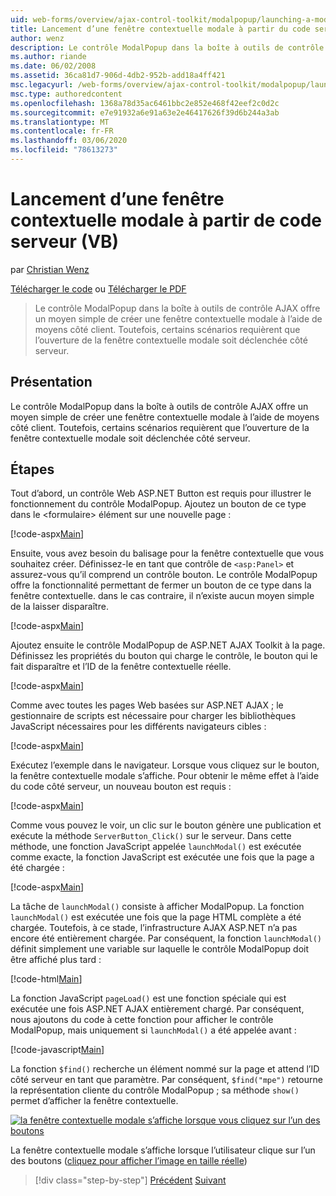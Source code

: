 ```yaml
---
uid: web-forms/overview/ajax-control-toolkit/modalpopup/launching-a-modal-popup-window-from-server-code-vb
title: Lancement d’une fenêtre contextuelle modale à partir du code serveur (VB) | Microsoft Docs
author: wenz
description: Le contrôle ModalPopup dans la boîte à outils de contrôle AJAX offre un moyen simple de créer une fenêtre contextuelle modale à l’aide de moyens côté client. Toutefois, certains scénarios requièrent que t...
ms.author: riande
ms.date: 06/02/2008
ms.assetid: 36ca81d7-906d-4db2-952b-add18a4ff421
msc.legacyurl: /web-forms/overview/ajax-control-toolkit/modalpopup/launching-a-modal-popup-window-from-server-code-vb
msc.type: authoredcontent
ms.openlocfilehash: 1368a78d35ac6461bbc2e852e468f42eef2c0d2c
ms.sourcegitcommit: e7e91932a6e91a63e2e46417626f39d6b244a3ab
ms.translationtype: MT
ms.contentlocale: fr-FR
ms.lasthandoff: 03/06/2020
ms.locfileid: "78613273"
---
```

# <a name="launching-a-modal-popup-window-from-server-code-vb"></a>Lancement d’une fenêtre contextuelle modale à partir de code serveur (VB)

par [Christian Wenz](https://github.com/wenz)

[Télécharger le code](https://download.microsoft.com/download/2/4/0/24052038-f942-4336-905b-b60ae56f0dd5/ModalPopup1.vb.zip) ou [Télécharger le PDF](https://download.microsoft.com/download/b/6/a/b6ae89ee-df69-4c87-9bfb-ad1eb2b23373/modalpopup1VB.pdf)

> Le contrôle ModalPopup dans la boîte à outils de contrôle AJAX offre un moyen simple de créer une fenêtre contextuelle modale à l’aide de moyens côté client. Toutefois, certains scénarios requièrent que l’ouverture de la fenêtre contextuelle modale soit déclenchée côté serveur.

## <a name="overview"></a>Présentation

Le contrôle ModalPopup dans la boîte à outils de contrôle AJAX offre un moyen simple de créer une fenêtre contextuelle modale à l’aide de moyens côté client. Toutefois, certains scénarios requièrent que l’ouverture de la fenêtre contextuelle modale soit déclenchée côté serveur.

## <a name="steps"></a>Étapes

Tout d’abord, un contrôle Web ASP.NET Button est requis pour illustrer le fonctionnement du contrôle ModalPopup. Ajoutez un bouton de ce type dans le &lt;formulaire&gt; élément sur une nouvelle page :

[!code-aspx[Main](launching-a-modal-popup-window-from-server-code-vb/samples/sample1.aspx)]

Ensuite, vous avez besoin du balisage pour la fenêtre contextuelle que vous souhaitez créer. Définissez-le en tant que contrôle de `<asp:Panel>` et assurez-vous qu’il comprend un contrôle bouton. Le contrôle ModalPopup offre la fonctionnalité permettant de fermer un bouton de ce type dans la fenêtre contextuelle. dans le cas contraire, il n’existe aucun moyen simple de la laisser disparaître.

[!code-aspx[Main](launching-a-modal-popup-window-from-server-code-vb/samples/sample2.aspx)]

Ajoutez ensuite le contrôle ModalPopup de ASP.NET AJAX Toolkit à la page. Définissez les propriétés du bouton qui charge le contrôle, le bouton qui le fait disparaître et l’ID de la fenêtre contextuelle réelle.

[!code-aspx[Main](launching-a-modal-popup-window-from-server-code-vb/samples/sample3.aspx)]

Comme avec toutes les pages Web basées sur ASP.NET AJAX ; le gestionnaire de scripts est nécessaire pour charger les bibliothèques JavaScript nécessaires pour les différents navigateurs cibles :

[!code-aspx[Main](launching-a-modal-popup-window-from-server-code-vb/samples/sample4.aspx)]

Exécutez l’exemple dans le navigateur. Lorsque vous cliquez sur le bouton, la fenêtre contextuelle modale s’affiche. Pour obtenir le même effet à l’aide du code côté serveur, un nouveau bouton est requis :

[!code-aspx[Main](launching-a-modal-popup-window-from-server-code-vb/samples/sample5.aspx)]

Comme vous pouvez le voir, un clic sur le bouton génère une publication et exécute la méthode `ServerButton_Click()` sur le serveur. Dans cette méthode, une fonction JavaScript appelée `launchModal()` est exécutée comme exacte, la fonction JavaScript est exécutée une fois que la page a été chargée :

[!code-aspx[Main](launching-a-modal-popup-window-from-server-code-vb/samples/sample6.aspx)]

La tâche de `launchModal()` consiste à afficher ModalPopup. La fonction `launchModal()` est exécutée une fois que la page HTML complète a été chargée. Toutefois, à ce stade, l’infrastructure AJAX ASP.NET n’a pas encore été entièrement chargée. Par conséquent, la fonction `launchModal()` définit simplement une variable sur laquelle le contrôle ModalPopup doit être affiché plus tard :

[!code-html[Main](launching-a-modal-popup-window-from-server-code-vb/samples/sample7.html)]

La fonction JavaScript `pageLoad()` est une fonction spéciale qui est exécutée une fois ASP.NET AJAX entièrement chargé. Par conséquent, nous ajoutons du code à cette fonction pour afficher le contrôle ModalPopup, mais uniquement si `launchModal()` a été appelée avant :

[!code-javascript[Main](launching-a-modal-popup-window-from-server-code-vb/samples/sample8.js)]

La fonction `$find()` recherche un élément nommé sur la page et attend l’ID côté serveur en tant que paramètre. Par conséquent, `$find("mpe")` retourne la représentation cliente du contrôle ModalPopup ; sa méthode `show()` permet d’afficher la fenêtre contextuelle.

[![la fenêtre contextuelle modale s’affiche lorsque vous cliquez sur l’un des boutons](launching-a-modal-popup-window-from-server-code-vb/_static/image2.png)](launching-a-modal-popup-window-from-server-code-vb/_static/image1.png)

La fenêtre contextuelle modale s’affiche lorsque l’utilisateur clique sur l’un des boutons ([cliquez pour afficher l’image en taille réelle](launching-a-modal-popup-window-from-server-code-vb/_static/image3.png))

> [!div class="step-by-step"]
> [Précédent](positioning-a-modalpopup-cs.md)
> [Suivant](using-modalpopup-with-a-repeater-control-vb.md)
